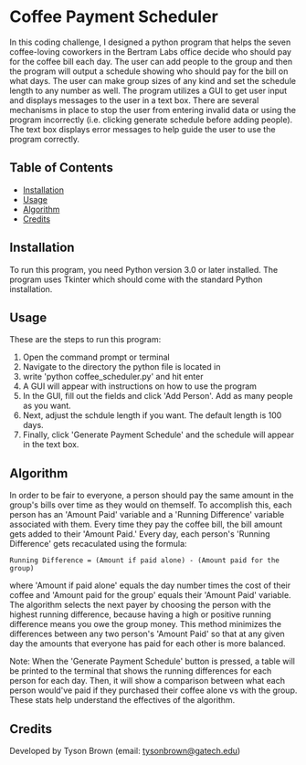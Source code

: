 # Coffee Payment Scheduler

In this coding challenge, I designed a python program that helps the seven coffee-loving
coworkers in the Bertram Labs office decide who should pay for the coffee bill each
day. The user can add people to the group and then the program will output a
schedule showing who should pay for the bill on what days. The user can make group
sizes of any kind and set the schedule length to any number as well. The program
utilizes a GUI to get user input and displays messages to the user in a text box.
There are several mechanisms in place to stop the user from entering invalid data
or using the program incorrectly (i.e. clicking generate schedule before adding people).
The text box displays error messages to help guide the user to use the program correctly.

## Table of Contents

- [Installation](#installation)
- [Usage](#usage)
- [Algorithm](#algorithm)
- [Credits](#credits)

## Installation

To run this program, you need Python version 3.0 or later installed. The program
uses Tkinter which should come with the standard Python installation.

## Usage

These are the steps to run this program:
1. Open the command prompt or terminal
2. Navigate to the directory the python file is located in
3. write 'python coffee_scheduler.py' and hit enter
4. A GUI will appear with instructions on how to use the program
5. In the GUI, fill out the fields and click 'Add Person'. Add as many people as you want.
6. Next, adjust the schdule length if you want. The default length is 100 days.
7. Finally, click 'Generate Payment Schedule' and the schedule will appear in the text box.

## Algorithm

In order to be fair to everyone, a person should pay the same amount in the group's bills
over time as they would on themself. To accomplish this, each person has an 'Amount Paid'
variable and a 'Running Difference' variable associated with them. Every time they pay
the coffee bill, the bill amount gets added to their 'Amount Paid.' Every day, each person's
'Running Difference' gets recaculated using the formula:

    Running Difference = (Amount if paid alone) - (Amount paid for the group)

where 'Amount if paid alone' equals the day number times the cost of their coffee and 
'Amount paid for the group' equals their 'Amount Paid' variable. The algorithm selects
the next payer by choosing the person with the highest running difference, because
having a high or positive running difference means you owe the group money. This method
minimizes the differences between any two person's 'Amount Paid' so that at any given
day the amounts that everyone has paid for each other is more balanced.

Note: When the 'Generate Payment Schedule' button is pressed, a table will be printed
to the terminal that shows the running differences for each person for each day. Then,
it will show a comparison between what each person would've paid if they purchased
their coffee alone vs with the group. These stats help understand the effectives of
the algorithm.

## Credits

Developed by Tyson Brown (email: tysonbrown@gatech.edu)
